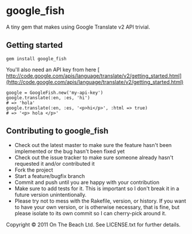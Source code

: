 google_fish
========

A tiny gem that makes using Google Translate v2 API trivial.

Getting started
---------------

    gem install google_fish

You'll also need an API key from here [ http://code.google.com/apis/language/translate/v2/getting_started.html](http://code.google.com/apis/language/translate/v2/getting_started.html)

    google = GoogleFish.new('my-api-key')
    google.translate(:en, :es, 'hi')
    # => 'hola'
    google.translate(:en, :es, '<p>hi</p>', :html => true)
    # => '<p> hola </p>'


Contributing to google_fish
---------------------------

* Check out the latest master to make sure the feature hasn't been implemented or the bug hasn't been fixed yet
* Check out the issue tracker to make sure someone already hasn't requested it and/or contributed it
* Fork the project
* Start a feature/bugfix branch
* Commit and push until you are happy with your contribution
* Make sure to add tests for it. This is important so I don't break it in a future version unintentionally.
* Please try not to mess with the Rakefile, version, or history. If you want to have your own version, or is otherwise necessary, that is fine, but please isolate to its own commit so I can cherry-pick around it.

Copyright &copy; 2011 On The Beach Ltd. See LICENSE.txt for
further details.

